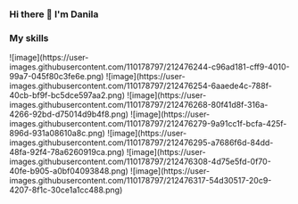 ### Hi there 👋 I'm Danila

<h3>My skills</h3>
![image](https://user-images.githubusercontent.com/110178797/212476244-c96ad181-cff9-4010-99a7-045f80c3fe6e.png)
![image](https://user-images.githubusercontent.com/110178797/212476254-6aaede4c-788f-40cb-bf9f-bc5dce597aa2.png)
![image](https://user-images.githubusercontent.com/110178797/212476268-80f41d8f-316a-4266-92bd-d75014d9b4f8.png)
![image](https://user-images.githubusercontent.com/110178797/212476279-9a91cc1f-bcfa-425f-896d-931a08610a8c.png)
![image](https://user-images.githubusercontent.com/110178797/212476295-a7686f6d-84dd-48fa-92f4-78a6260919ca.png)
![image](https://user-images.githubusercontent.com/110178797/212476308-4d75e5fd-0f70-40fe-b905-a0bf04093848.png)
![image](https://user-images.githubusercontent.com/110178797/212476317-54d30517-20c9-4207-8f1c-30ce1a1cc488.png)


<!--
**DN-37/DN-37** is a ✨ _special_ ✨ repository because its `README.md` (this file) appears on your GitHub profile.

Here are some ideas to get you started:

- 🔭 I’m currently working on ...
- 🌱 I’m currently learning ...
- 👯 I’m looking to collaborate on ...
- 🤔 I’m looking for help with ...
- 💬 Ask me about ...
- 📫 How to reach me: ...
- 😄 Pronouns: ...
- ⚡ Fun fact: ...
-->

